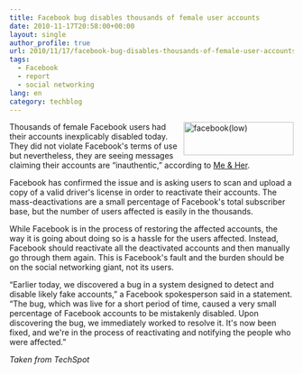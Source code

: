 ```yaml
---
title: Facebook bug disables thousands of female user accounts
date: 2010-11-17T20:58:00+00:00
layout: single
author_profile: true
url: 2010/11/17/facebook-bug-disables-thousands-of-female-user-accounts/
tags:
  - Facebook
  - report
  - social networking
lang: en
category: techblog
---
```

[<img title="facebook(low)" border="0" alt="facebook(low)" align="right" src="http://lh5.ggpht.com/_vaUVXcmC3OI/TOQ65Hpkt0I/AAAAAAAADKM/IH9d94klpvs/facebook%28low%29_thumb.jpg?imgmax=800" width="195" height="59" />](http://lh5.ggpht.com/_vaUVXcmC3OI/TOQ63iAuS0I/AAAAAAAADKI/wNsKrCVArIM/s1600-h/facebook%28low%29%5B2%5D.jpg)Thousands of female Facebook users had their accounts inexplicably disabled today. They did not violate Facebook's terms of use but nevertheless, they are seeing messages claiming their accounts are “inauthentic,” according to [Me & Her](http://brianericford.tumblr.com/post/1592610182/facebook-fail). 

Facebook has confirmed the issue and is asking users to scan and upload a copy of a valid driver's license in order to reactivate their accounts. The mass-deactivations are a small percentage of Facebook's total subscriber base, but the number of users affected is easily in the thousands.

While Facebook is in the process of restoring the affected accounts, the way it is going about doing so is a hassle for the users affected. Instead, Facebook should reactivate all the deactivated accounts and then manually go through them again. This is Facebook's fault and the burden should be on the social networking giant, not its users.

“Earlier today, we discovered a bug in a system designed to detect and disable likely fake accounts,” a Facebook spokesperson said in a statement. “The bug, which was live for a short period of time, caused a very small percentage of Facebook accounts to be mistakenly disabled. Upon discovering the bug, we immediately worked to resolve it. It's now been fixed, and we're in the process of reactivating and notifying the people who were affected.”

_Taken from TechSpot_